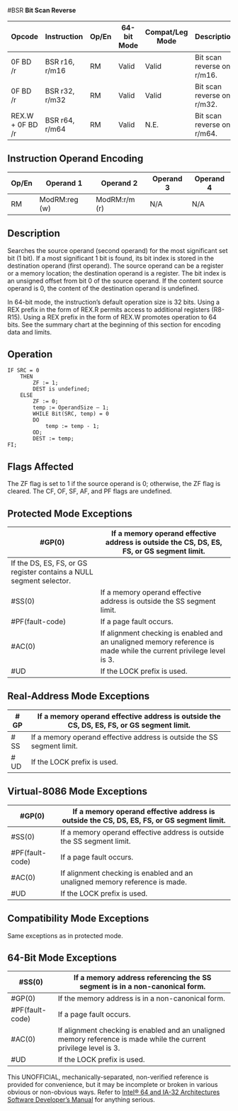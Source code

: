#BSR
**Bit Scan Reverse**

| Opcode           | Instruction    | Op/En | 64-bit Mode | Compat/Leg Mode | Description                |
| ---------------- | -------------- | ----- | ----------- | --------------- | -------------------------- |
| 0F BD /r         | BSR r16, r/m16 | RM    | Valid       | Valid           | Bit scan reverse on r/m16. |
| 0F BD /r         | BSR r32, r/m32 | RM    | Valid       | Valid           | Bit scan reverse on r/m32. |
| REX.W + 0F BD /r | BSR r64, r/m64 | RM    | Valid       | N.E.            | Bit scan reverse on r/m64. |

## Instruction Operand Encoding

| Op/En | Operand 1     | Operand 2     | Operand 3 | Operand 4 |
| ----- | ------------- | ------------- | --------- | --------- |
| RM    | ModRM:reg (w) | ModRM:r/m (r) | N/A       | N/A       |

## Description

Searches the source operand (second operand) for the most significant set bit (1 bit). If a most significant 1 bit is found, its bit index is stored in the destination operand (first operand). The source operand can be a register or a memory location; the destination operand is a register. The bit index is an unsigned offset from bit 0 of the source operand. If the content source operand is 0, the content of the destination operand is undefined.

In 64-bit mode, the instruction’s default operation size is 32 bits. Using a REX prefix in the form of REX.R permits access to additional registers (R8-R15). Using a REX prefix in the form of REX.W promotes operation to 64 bits. See the summary chart at the beginning of this section for encoding data and limits.

## Operation

```
IF SRC = 0
    THEN
        ZF := 1;
        DEST is undefined;
    ELSE
        ZF := 0;
        temp := OperandSize – 1;
        WHILE Bit(SRC, temp) = 0
        DO
            temp := temp - 1;
        OD;
        DEST := temp;
FI;

```

## Flags Affected

The ZF flag is set to 1 if the source operand is 0; otherwise, the ZF flag is cleared. The CF, OF, SF, AF, and PF flags are undefined.

## Protected Mode Exceptions

| \#​​​​GP(0)                                                         | If a memory operand effective address is outside the CS, DS, ES, FS, or GS segment limit.                          |
| ------------------------------------------------------------------- | ------------------------------------------------------------------------------------------------------------------ |
| If the DS, ES, FS, or GS register contains a NULL segment selector. |
| \#​​​​​SS(0)                                                        | If a memory operand effective address is outside the SS segment limit.                                             |
| \#​PF(fault-code)                                                   | If a page fault occurs.                                                                                            |
| \#​AC(0)                                                            | If alignment checking is enabled and an unaligned memory reference is made while the current privilege level is 3. |
| #​​​UD                                                              | If the LOCK prefix is used.                                                                                        |

## Real-Address Mode Exceptions

| \#​​​​GP  | If a memory operand effective address is outside the CS, DS, ES, FS, or GS segment limit. |
| --------- | ----------------------------------------------------------------------------------------- |
| \#​​​​​SS | If a memory operand effective address is outside the SS segment limit.                    |
| #​​​UD    | If the LOCK prefix is used.                                                               |

## Virtual-8086 Mode Exceptions

| \#​​​​GP(0)       | If a memory operand effective address is outside the CS, DS, ES, FS, or GS segment limit. |
| ----------------- | ----------------------------------------------------------------------------------------- |
| \#​​​​​SS(0)      | If a memory operand effective address is outside the SS segment limit.                    |
| \#​PF(fault-code) | If a page fault occurs.                                                                   |
| \#​AC(0)          | If alignment checking is enabled and an unaligned memory reference is made.               |
| #​​​UD            | If the LOCK prefix is used.                                                               |

## Compatibility Mode Exceptions

Same exceptions as in protected mode.

## 64-Bit Mode Exceptions

| \#​​​​​SS(0)      | If a memory address referencing the SS segment is in a non-canonical form.                                         |
| ----------------- | ------------------------------------------------------------------------------------------------------------------ |
| \#​​​​GP(0)       | If the memory address is in a non-canonical form.                                                                  |
| \#​PF(fault-code) | If a page fault occurs.                                                                                            |
| \#​AC(0)          | If alignment checking is enabled and an unaligned memory reference is made while the current privilege level is 3. |
| #​​​UD            | If the LOCK prefix is used.                                                                                        |

This UNOFFICIAL, mechanically-separated, non-verified reference is provided for convenience, but it may be
incomplete or broken in various obvious or non-obvious
ways. Refer to [Intel® 64 and IA-32 Architectures Software Developer’s Manual](https://software.intel.com/en-us/download/intel-64-and-ia-32-architectures-sdm-combined-volumes-1-2a-2b-2c-2d-3a-3b-3c-3d-and-4) for anything serious.
